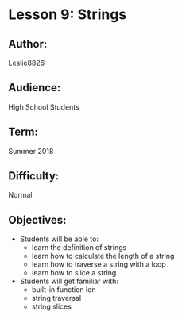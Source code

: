 
# Lesson 9: Strings

## Author: 
Leslie8826

## Audience: 
High School Students

## Term:
Summer 2018

## Difficulty: 
Normal

## Objectives: 
 - Students will be able to:
     * learn the definition of strings
     * learn how to calculate the length of a string
     * learn how to traverse a string with a loop
     * learn how to slice a string
 - Students will get familiar with:
     * built-in function len
     * string traversal
     * string slices

